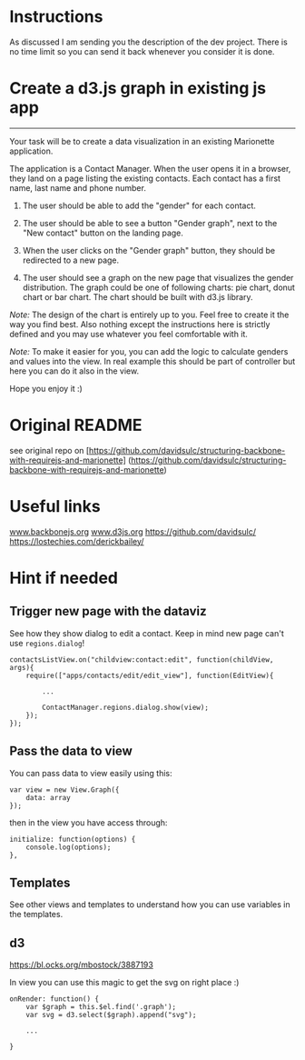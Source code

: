 # Instructions

As discussed I am sending you the description of the dev project. There is no time limit so you can send it back whenever you consider it is done.

# Create a d3.js graph in existing js app
----------------------------------------------------------------------

Your task will be to create a data visualization in an existing Marionette application.

The application is a Contact Manager. When the user opens it in a browser, they land on a page listing the existing contacts. Each contact has a first name, last name and phone number. 

1. The user should be able to add the "gender" for each contact.

2. The user should be able to see a button "Gender graph", next to the "New contact" button on the landing page.

3. When the user clicks on the "Gender graph" button, they should be redirected to a new page.

4. The user should see a graph on the new page that visualizes the gender distribution. The graph could be one of following charts: pie chart, donut chart or bar chart. The chart should be built with d3.js library.

*Note:* The design of the chart is entirely up to you. Feel free to create it the way you find best.
Also nothing except the instructions here is strictly defined and you may use whatever you feel comfortable with it.

*Note:* To make it easier for you, you can add the logic to calculate genders and values into the view. In real example this should be part of controller but here you can do it also in the view.

Hope you enjoy it :)

# Original README

see original repo on [https://github.com/davidsulc/structuring-backbone-with-requirejs-and-marionette] (https://github.com/davidsulc/structuring-backbone-with-requirejs-and-marionette) 

# Useful links

www.backbonejs.org
www.d3js.org
https://github.com/davidsulc/
https://lostechies.com/derickbailey/

# Hint if needed

## Trigger new page with the dataviz

See how they show dialog to edit a contact. Keep in mind new page can't use ```regions.dialog```!

```
contactsListView.on("childview:contact:edit", function(childView, args){
	require(["apps/contacts/edit/edit_view"], function(EditView){

		...

		ContactManager.regions.dialog.show(view);
	});
});
```

## Pass the data to view

You can pass data to view easily using this:

```
var view = new View.Graph({
	data: array
});
```

then in the view you have access through:

```
initialize: function(options) {
	console.log(options);
},
```

## Templates

See other views and templates to understand how you can use variables in the templates.


## d3
https://bl.ocks.org/mbostock/3887193

In view you can use this magic to get the svg on right place :)

```
onRender: function() {
	var $graph = this.$el.find('.graph');
	var svg = d3.select($graph).append("svg");

	...
	
}

```


